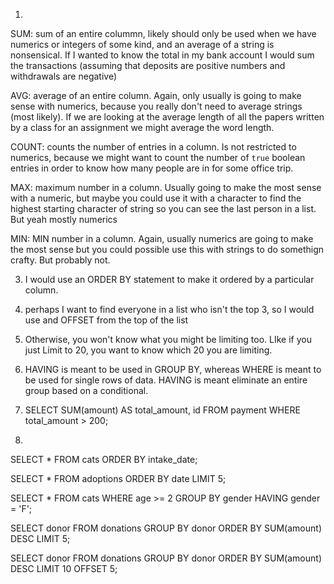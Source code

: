 1) 

SUM: sum of an entire colummn, likely should only be used when we have numerics or integers of some kind, and an average of a string is nonsensical. If I wanted to know the total in my bank account I would sum the transactions (assuming that deposits are positive numbers and withdrawals are negative)

AVG: average of an entire column. Again, only usually is going to make sense with numerics, because you really don't need to average strings (most likely). If we are looking at the average length of all the papers written by a class for an assignment we might average the word length.

COUNT: counts the number of entries in a column. Is not restricted to numerics, because we might want to count the number of `true` boolean entries in order to know how many people are in for some office trip.

MAX: maximum number in a column. Usually going to make the most sense with a numeric, but maybe you could use it with a character to find the highest starting character of string so you can see the last person in a list. But yeah mostly numerics

MIN: MIN number in a column. Again, usually numerics are going to make the most sense but you could possible use this with strings to do somethign crafty. But probably not.

3) I would use an ORDER BY statement to make it ordered by a particular column.

4) perhaps I want to find everyone in a list who isn't the top 3, so I would use and OFFSET from the top of the list 

5) Otherwise, you won't know what you might be limiting too. LIke if you just Limit to 20, you want to know which 20 you are limiting.

6) HAVING is meant to be used in GROUP BY, whereas WHERE is meant to be used for single rows of data. HAVING is meant eliminate an entire group based on a conditional.

7) SELECT SUM(amount) AS total_amount, id FROM payment
WHERE total_amount >  200;

8)

SELECT * FROM cats ORDER BY intake_date;

SELECT * FROM adoptions ORDER BY date LIMIT 5;

SELECT * FROM cats WHERE age >= 2 GROUP BY gender HAVING gender = 'F';

SELECT donor FROM donations GROUP BY donor ORDER BY SUM(amount) DESC LIMIT 5;

SELECT donor FROM donations GROUP BY donor ORDER BY SUM(amount) DESC LIMIT 10 OFFSET 5;



